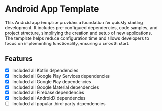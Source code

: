 # Android App Template
This Android app template provides a foundation for quickly starting development. It includes pre-configured dependencies, code samples, and project structure, simplifying the creation and setup of new applications. The template helps reduce configuration time and allows developers to focus on implementing functionality, ensuring a smooth start.

## Features
- [x] Included all Kotlin dependencies
- [x] Included all Google Play Services dependencies
- [x] Included all Google Play dependencies
- [x] Included all Google Material dependencies
- [x] Included all Firebase dependencies
- [x] Included all AndroidX dependencies
- [ ] Included all popular third-party dependencies